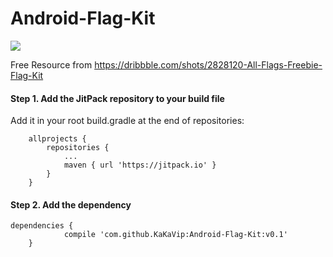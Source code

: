 # Android-Flag-Kit
[![](https://jitpack.io/v/KaKaVip/Android-Flag-Kit.svg)](https://jitpack.io/#KaKaVip/Android-Flag-Kit)

Free Resource from https://dribbble.com/shots/2828120-All-Flags-Freebie-Flag-Kit

####  Step 1. Add the JitPack repository to your build file

Add it in your root build.gradle at the end of repositories:

```
	allprojects {
		repositories {
			...
			maven { url 'https://jitpack.io' }
		}
	}
```

#### Step 2. Add the dependency

```
dependencies {
	        compile 'com.github.KaKaVip:Android-Flag-Kit:v0.1'
	}
```

